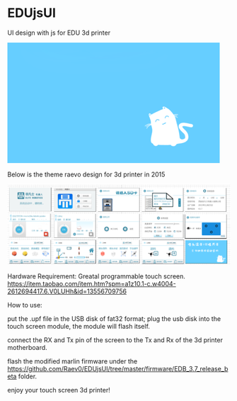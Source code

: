 # EDUjsUI
UI design with js for EDU 3d printer

![](https://github.com/Raev0/EDUjsUI/blob/master/images/idle.gif)

Below is the theme raevo design for 3d printer in 2015

![](https://github.com/Raev0/EDUjsUI/blob/master/images/UI_version3.png)

Hardware Requirement:
Greatal programmable touch screen.
https://item.taobao.com/item.htm?spm=a1z10.1-c.w4004-2612694417.6.V0LUHh&id=13556709756

How to use:

put the .upf file in the USB disk of fat32 format; plug the usb disk into the touch screen module, the module will flash itself.

connect the RX and Tx pin of the screen to the Tx and Rx of the 3d printer motherboard.

flash the modified marlin firmware under the https://github.com/Raev0/EDUjsUI/tree/master/firmware/EDB_3.7_release_beta folder.

enjoy your touch screen 3d printer!
